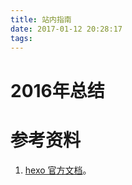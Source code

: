 ```yaml
---
title: 站内指南
date: 2017-01-12 20:28:17
tags:
---
```


# 2016年总结

# 参考资料
1. [hexo 官方文档](https://hexo.io/zh-cn/docs/writing.html)。

